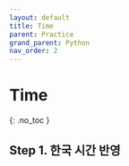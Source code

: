 ```yaml
---
layout: default
title: Time
parent: Practice
grand_parent: Python
nav_order: 2
---
```


# Time
{: .no_toc }



## Step 1. 한국 시간 반영

```python
```